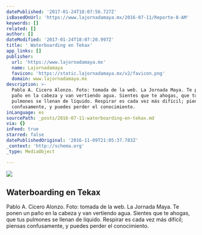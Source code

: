 ```yaml
---
datePublished: '2017-01-24T18:07:56.727Z'
isBasedOnUrl: 'https://www.lajornadamaya.mx/2016-07-11/Reporte-8-AM'
keywords: []
related: []
author: []
dateModified: '2017-01-24T18:07:20.997Z'
title: ' Waterboarding en Tekax'
app_links: []
publisher:
  url: 'https://www.lajornadamaya.mx'
  name: Lajornadamaya
  favicon: 'https://static.lajornadamaya.mx/v2/favicon.png'
  domain: www.lajornadamaya.mx
description: >-
  Pablo A. Cicero Alonzo. Foto: tomada de la web. La Jornada Maya. Te ponen un
  paño en la cabeza y van vertiendo agua. Sientes que te ahogas, que tus
  pulmones se llenan de líquido. Respirar es cada vez más difícil; piensas
  confusamente, y puedes perder el conocimiento.
inLanguage: es
sourcePath: _posts/2016-07-11-waterboarding-en-tekax.md
via: {}
inFeed: true
starred: false
datePublishedOriginal: '2016-11-09T21:05:37.783Z'
_context: 'http://schema.org'
_type: MediaObject

---
```

<article style=""><img src="https://img.lajornadamaya.mx/32/y1agbzo59aan_640-414-cover" /><h1> Waterboarding en Tekax</h1><p>Pablo A. Cicero Alonzo. Foto: tomada de la web. La Jornada Maya. Te ponen un paño en la cabeza y van vertiendo agua. Sientes que te ahogas, que tus pulmones se llenan de líquido. Respirar es cada vez más difícil; piensas confusamente, y puedes perder el conocimiento.</p></article>